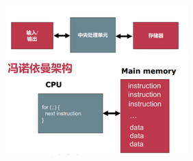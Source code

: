 

<figure class="half">
    <img src="./image/image2.png">
    <img src="./image/image3.png">
</figure>